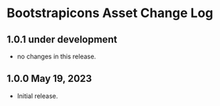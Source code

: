 Bootstrapicons Asset Change Log
===============================

## 1.0.1 under development

- no changes in this release.

## 1.0.0 May 19, 2023

- Initial release.


